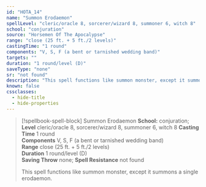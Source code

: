 ```yaml
---
id: "HOTA_14"
name: "Summon Erodaemon"
spellLevel: "cleric/oracle 8, sorcerer/wizard 8, summoner 6, witch 8"
school: "conjuration"
source: "Horsemen Of The Apocalypse"
range: "close (25 ft. + 5 ft./2 levels)"
castingTime: "1 round"
components: "V, S, F (a bent or tarnished wedding band)"
targets: ""
duration: "1 round/level (D)"
saveType: "none"
sr: "not found"
description: "This spell functions like summon monster, except it summons a single erodaemon."
known: false
cssclasses:
  - hide-title
  - hide-properties
---
```


> [!spellbook-spell-block] Summon Erodaemon
> **School:** conjuration; **Level** cleric/oracle 8, sorcerer/wizard 8, summoner 6, witch 8
> **Casting Time** 1 round  
> **Components** V, S, F (a bent or tarnished wedding band)  
> **Range** close (25 ft. + 5 ft./2 levels)  
> **Duration** 1 round/level (D)  
> **Saving Throw** none; **Spell Resistance** not found
> 
> This spell functions like summon monster, except it summons a single erodaemon.